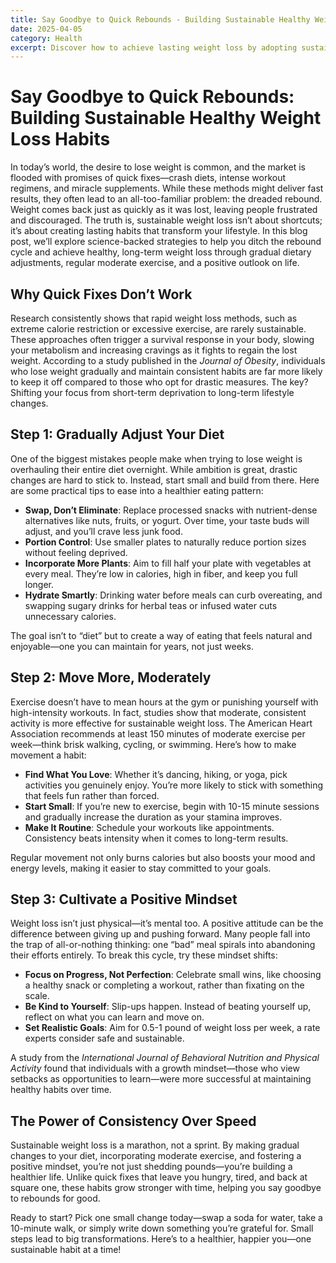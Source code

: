 ```yaml
---
title: Say Goodbye to Quick Rebounds - Building Sustainable Healthy Weight Loss Habits
date: 2025-04-05
category: Health
excerpt: Discover how to achieve lasting weight loss by adopting sustainable habits like gradual dietary changes, consistent moderate exercise, and a positive mindset, leaving yo-yo dieting behind for good.
---
```


# Say Goodbye to Quick Rebounds: Building Sustainable Healthy Weight Loss Habits

In today’s world, the desire to lose weight is common, and the market is flooded with promises of quick fixes—crash diets, intense workout regimens, and miracle supplements. While these methods might deliver fast results, they often lead to an all-too-familiar problem: the dreaded rebound. Weight comes back just as quickly as it was lost, leaving people frustrated and discouraged. The truth is, sustainable weight loss isn’t about shortcuts; it’s about creating lasting habits that transform your lifestyle. In this blog post, we’ll explore science-backed strategies to help you ditch the rebound cycle and achieve healthy, long-term weight loss through gradual dietary adjustments, regular moderate exercise, and a positive outlook on life.

## Why Quick Fixes Don’t Work

Research consistently shows that rapid weight loss methods, such as extreme calorie restriction or excessive exercise, are rarely sustainable. These approaches often trigger a survival response in your body, slowing your metabolism and increasing cravings as it fights to regain the lost weight. According to a study published in the *Journal of Obesity*, individuals who lose weight gradually and maintain consistent habits are far more likely to keep it off compared to those who opt for drastic measures. The key? Shifting your focus from short-term deprivation to long-term lifestyle changes.

## Step 1: Gradually Adjust Your Diet

One of the biggest mistakes people make when trying to lose weight is overhauling their entire diet overnight. While ambition is great, drastic changes are hard to stick to. Instead, start small and build from there. Here are some practical tips to ease into a healthier eating pattern:

- **Swap, Don’t Eliminate**: Replace processed snacks with nutrient-dense alternatives like nuts, fruits, or yogurt. Over time, your taste buds will adjust, and you’ll crave less junk food.
- **Portion Control**: Use smaller plates to naturally reduce portion sizes without feeling deprived.
- **Incorporate More Plants**: Aim to fill half your plate with vegetables at every meal. They’re low in calories, high in fiber, and keep you full longer.
- **Hydrate Smartly**: Drinking water before meals can curb overeating, and swapping sugary drinks for herbal teas or infused water cuts unnecessary calories.

The goal isn’t to “diet” but to create a way of eating that feels natural and enjoyable—one you can maintain for years, not just weeks.

## Step 2: Move More, Moderately

Exercise doesn’t have to mean hours at the gym or punishing yourself with high-intensity workouts. In fact, studies show that moderate, consistent activity is more effective for sustainable weight loss. The American Heart Association recommends at least 150 minutes of moderate exercise per week—think brisk walking, cycling, or swimming. Here’s how to make movement a habit:

- **Find What You Love**: Whether it’s dancing, hiking, or yoga, pick activities you genuinely enjoy. You’re more likely to stick with something that feels fun rather than forced.
- **Start Small**: If you’re new to exercise, begin with 10-15 minute sessions and gradually increase the duration as your stamina improves.
- **Make It Routine**: Schedule your workouts like appointments. Consistency beats intensity when it comes to long-term results.

Regular movement not only burns calories but also boosts your mood and energy levels, making it easier to stay committed to your goals.

## Step 3: Cultivate a Positive Mindset

Weight loss isn’t just physical—it’s mental too. A positive attitude can be the difference between giving up and pushing forward. Many people fall into the trap of all-or-nothing thinking: one “bad” meal spirals into abandoning their efforts entirely. To break this cycle, try these mindset shifts:

- **Focus on Progress, Not Perfection**: Celebrate small wins, like choosing a healthy snack or completing a workout, rather than fixating on the scale.
- **Be Kind to Yourself**: Slip-ups happen. Instead of beating yourself up, reflect on what you can learn and move on.
- **Set Realistic Goals**: Aim for 0.5-1 pound of weight loss per week, a rate experts consider safe and sustainable.

A study from the *International Journal of Behavioral Nutrition and Physical Activity* found that individuals with a growth mindset—those who view setbacks as opportunities to learn—were more successful at maintaining healthy habits over time.

## The Power of Consistency Over Speed

Sustainable weight loss is a marathon, not a sprint. By making gradual changes to your diet, incorporating moderate exercise, and fostering a positive mindset, you’re not just shedding pounds—you’re building a healthier life. Unlike quick fixes that leave you hungry, tired, and back at square one, these habits grow stronger with time, helping you say goodbye to rebounds for good.

Ready to start? Pick one small change today—swap a soda for water, take a 10-minute walk, or simply write down something you’re grateful for. Small steps lead to big transformations. Here’s to a healthier, happier you—one sustainable habit at a time!
